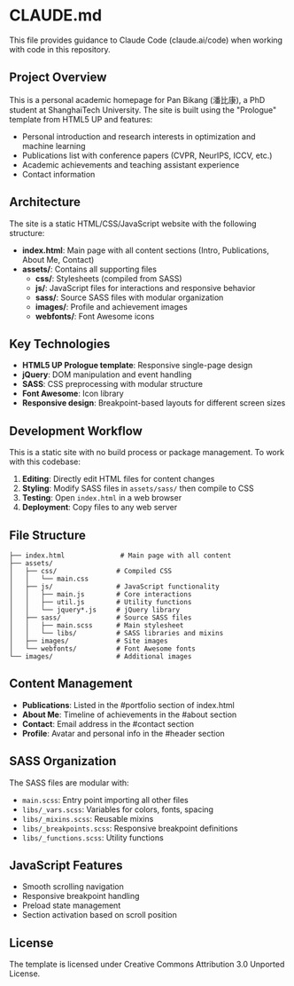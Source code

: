 # CLAUDE.md

This file provides guidance to Claude Code (claude.ai/code) when working with code in this repository.

## Project Overview

This is a personal academic homepage for Pan Bikang (潘比康), a PhD student at ShanghaiTech University. The site is built using the "Prologue" template from HTML5 UP and features:

- Personal introduction and research interests in optimization and machine learning
- Publications list with conference papers (CVPR, NeurIPS, ICCV, etc.)
- Academic achievements and teaching assistant experience
- Contact information

## Architecture

The site is a static HTML/CSS/JavaScript website with the following structure:

- **index.html**: Main page with all content sections (Intro, Publications, About Me, Contact)
- **assets/**: Contains all supporting files
  - **css/**: Stylesheets (compiled from SASS)
  - **js/**: JavaScript files for interactions and responsive behavior
  - **sass/**: Source SASS files with modular organization
  - **images/**: Profile and achievement images
  - **webfonts/**: Font Awesome icons

## Key Technologies

- **HTML5 UP Prologue template**: Responsive single-page design
- **jQuery**: DOM manipulation and event handling
- **SASS**: CSS preprocessing with modular structure
- **Font Awesome**: Icon library
- **Responsive design**: Breakpoint-based layouts for different screen sizes

## Development Workflow

This is a static site with no build process or package management. To work with this codebase:

1. **Editing**: Directly edit HTML files for content changes
2. **Styling**: Modify SASS files in `assets/sass/` then compile to CSS
3. **Testing**: Open `index.html` in a web browser
4. **Deployment**: Copy files to any web server

## File Structure

```
├── index.html              # Main page with all content
├── assets/
│   ├── css/               # Compiled CSS
│   │   └── main.css
│   ├── js/                # JavaScript functionality
│   │   ├── main.js        # Core interactions
│   │   ├── util.js        # Utility functions
│   │   └── jquery*.js     # jQuery library
│   ├── sass/              # Source SASS files
│   │   ├── main.scss      # Main stylesheet
│   │   └── libs/          # SASS libraries and mixins
│   ├── images/            # Site images
│   └── webfonts/          # Font Awesome fonts
└── images/                # Additional images
```

## Content Management

- **Publications**: Listed in the #portfolio section of index.html
- **About Me**: Timeline of achievements in the #about section
- **Contact**: Email address in the #contact section
- **Profile**: Avatar and personal info in the #header section

## SASS Organization

The SASS files are modular with:
- `main.scss`: Entry point importing all other files
- `libs/_vars.scss`: Variables for colors, fonts, spacing
- `libs/_mixins.scss`: Reusable mixins
- `libs/_breakpoints.scss`: Responsive breakpoint definitions
- `libs/_functions.scss`: Utility functions

## JavaScript Features

- Smooth scrolling navigation
- Responsive breakpoint handling
- Preload state management
- Section activation based on scroll position

## License

The template is licensed under Creative Commons Attribution 3.0 Unported License.